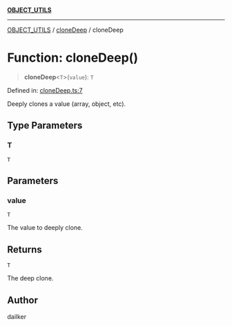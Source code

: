 [**OBJECT_UTILS**](../../README.md)

***

[OBJECT_UTILS](../../README.md) / [cloneDeep](../README.md) / cloneDeep

# Function: cloneDeep()

> **cloneDeep**\<`T`\>(`value`): `T`

Defined in: [cloneDeep.ts:7](https://github.com/dailker/everyutil/blob/ed6336a7c6553ed095d55eb280ece446462248a8/src/object/cloneDeep.ts#L7)

Deeply clones a value (array, object, etc).

## Type Parameters

### T

`T`

## Parameters

### value

`T`

The value to deeply clone.

## Returns

`T`

The deep clone.

## Author

dailker
